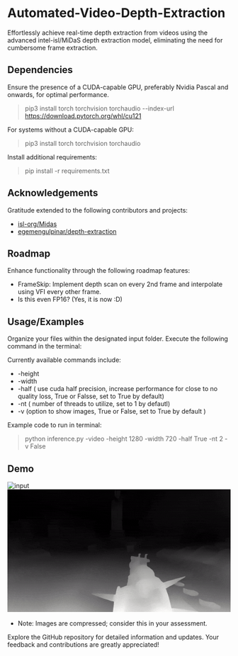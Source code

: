 


# Automated-Video-Depth-Extraction 
Effortlessly achieve real-time depth extraction from videos using the advanced intel-isl/MiDaS depth extraction model, eliminating the need for cumbersome frame extraction.

## Dependencies
Ensure the presence of a CUDA-capable GPU, preferably Nvidia Pascal and onwards, for optimal performance.
 > pip3 install torch torchvision torchaudio --index-url https://download.pytorch.org/whl/cu121

For systems without a CUDA-capable GPU:
 > pip3 install torch torchvision torchaudio

Install additional requirements:
 > pip install -r requirements.txt

## Acknowledgements
Gratitude extended to the following contributors and projects:
 - [isl-org/Midas](https://github.com/isl-org/MiDaS)
 - [egemengulpinar/depth-extraction](https://github.com/egemengulpinar/depth-extraction)

## Roadmap
Enhance functionality through the following roadmap features:

- FrameSkip: Implement depth scan on every 2nd frame and interpolate using VFI every other frame.
- Is this even FP16? (Yes, it is now :D)

## Usage/Examples
Organize your files within the designated input folder. Execute the following command in the terminal:

Currently available commands include:

- -height
- -width
- -half ( use cuda half precision, increase performance for close to no quality loss, True or Falsse, set to True by default)
- -nt ( number of threads to utilize, set to 1 by defautl)
- -v (option to show images, True or False, set to True by default )

Example code to run in terminal:
 > python inference.py -video -height 1280 -width 720 -half True -nt 2 -v False

## Demo

![input](https://github.com/NevermindNilas/Automated-Video-Depth-Extraction/blob/main/input/input.gif)![output](https://github.com/NevermindNilas/Automated-Video-Depth-Extraction/blob/main/output/output.gif)

 - Note: Images are compressed; consider this in your assessment.

Explore the GitHub repository for detailed information and updates. Your feedback and contributions are greatly appreciated!
